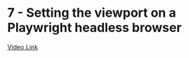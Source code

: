 # 7 - Setting the viewport on a Playwright headless browser

[Video Link](https://egghead.io/lessons/puppeteer-setting-the-viewport-on-a-playwright-headless-browser)

